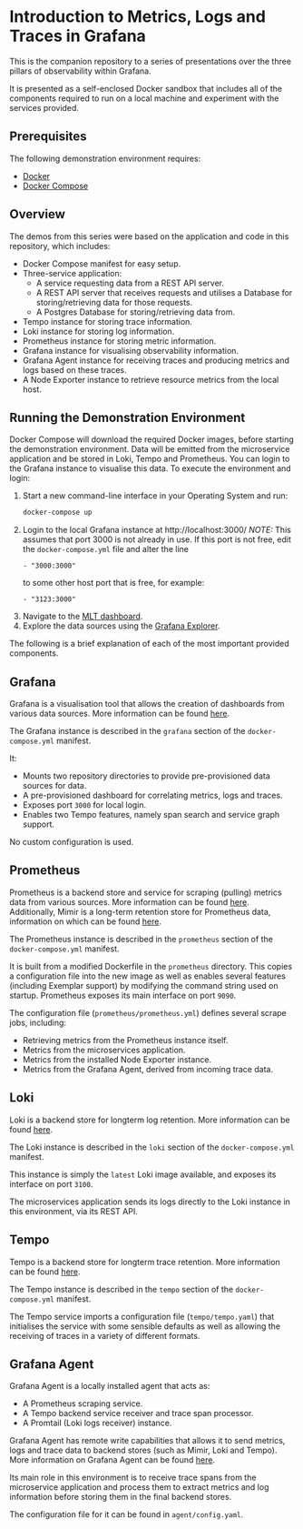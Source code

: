 # Introduction to Metrics, Logs and Traces in Grafana

This is the companion repository to a series of presentations over the three pillars of
observability within Grafana.

It is presented as a self-enclosed Docker sandbox that includes all of the components required to run on a local machine and experiment with the services provided.

## Prerequisites

The following demonstration environment requires:
* [Docker](https://www.docker.com/products/docker-desktop/)
* [Docker Compose](https://docs.docker.com/compose/install/)

## Overview
The demos from this series were based on the application and code in this repository, which includes:

* Docker Compose manifest for easy setup.
* Three-service application:
  * A service requesting data from a REST API server.
  * A REST API server that receives requests and utilises a Database for storing/retrieving data for those requests.
  * A Postgres Database for storing/retrieving data from.
* Tempo instance for storing trace information.
* Loki instance for storing log information.
* Prometheus instance for storing metric information.
* Grafana instance for visualising observability information.
* Grafana Agent instance for receiving traces and producing metrics and logs based on these traces.
* A Node Exporter instance to retrieve resource metrics from the local host.

## Running the Demonstration Environment

Docker Compose will download the required Docker images, before starting the demonstration environment. Data will be emitted from the microservice application and be stored in Loki, Tempo and Prometheus. You can login to the Grafana instance to visualise this data. To execute the environment and login:

1. Start a new command-line interface in your Operating System and run:
   ```bash
   docker-compose up
   ```
2. Login to the local Grafana instance at http://localhost:3000/
   *NOTE:* This assumes that port 3000 is not already in use. If this port is not free, edit the `docker-compose.yml` file and alter the line
   ```
   - "3000:3000"
   ```
   to some other host port that is free, for example:
   ```
   - "3123:3000"
   ```
3. Navigate to the [MLT dashboard](http://localhost:3000/d/4VSk5Lank/mlt-dashboard?orgId=1&refresh=5s).
4. Explore the data sources using the [Grafana Explorer](http://localhost:3000/explore?orgId=1&left=%7B%22datasource%22:%22Prometheus%22,%22queries%22:%5B%7B%22refId%22:%22A%22%7D%5D,%22range%22:%7B%22from%22:%22now-1h%22,%22to%22:%22now%22%7D%7D).

The following is a brief explanation of each of the most important provided components.

## Grafana

Grafana is a visualisation tool that allows the creation of dashboards from various data sources. More information can be found [here](https://grafana.com/docs/grafana/latest/).

The Grafana instance is described in the `grafana` section of the `docker-compose.yml` manifest.

It:
* Mounts two repository directories to provide pre-provisioned data sources for data.
* A pre-provisioned dashboard for correlating metrics, logs and traces.
* Exposes port `3000` for local login.
* Enables two Tempo features, namely span search and service graph support.

No custom configuration is used.

## Prometheus

Prometheus is a backend store and service for scraping (pulling) metrics data from various sources. More information can be found [here](https://prometheus.io/). Additionally, Mimir is a long-term retention store for Prometheus data, information on which can be found [here](https://grafana.com/docs/mimir/latest/).

The Prometheus instance is described in the `prometheus` section of the `docker-compose.yml` manifest.

It is built from a modified Dockerfile in the `prometheus` directory. This copies a configuration file into the new image as well as enables several features (including Exemplar support) by modifying the command string used on startup. Prometheus exposes its main interface on port `9090`.

The configuration file (`prometheus/prometheus.yml`) defines several scrape jobs, including:
* Retrieving metrics from the Prometheus instance itself.
* Metrics from the microservices application.
* Metrics from the installed Node Exporter instance.
* Metrics from the Grafana Agent, derived from incoming trace data.

## Loki

Loki is a backend store for longterm log retention. More information can be found [here](https://grafana.com/docs/loki/latest/).

The Loki instance is described in the `loki` section of the `docker-compose.yml` manifest.

This instance is simply the `latest` Loki image available, and exposes its interface on port `3100`.

The microservices application sends its logs directly to the Loki instance in this environment, via its REST API.

## Tempo

Tempo is a backend store for longterm trace retention. More information can be found [here](https://grafana.com/docs/tempo/latest/).

The Tempo instance is described in the `tempo` section of the `docker-compose.yml` manifest.

The Tempo service imports a configuration file (`tempo/tempo.yaml`) that initialises the service with some sensible defaults as well as allowing the receiving of traces in a variety of different formats.

## Grafana Agent

Grafana Agent is a locally installed agent that acts as:
* A Prometheus scraping service.
* A Tempo backend service receiver and trace span processor.
* A Promtail (Loki logs receiver) instance.

Grafana Agent has remote write capabilities that allows it to send metrics, logs and trace data to backend stores (such as Mimir, Loki and Tempo). More information on Grafana Agent can be found [here](https://grafana.com/docs/agent/latest/).

Its main role in this environment is to receive trace spans from the microservice application and process them to extract metrics and log information before storing them in the final backend stores.

The configuration file for it can be found in `agent/config.yaml`.
